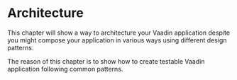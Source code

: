 # Architecture

This chapter will show a way to architecture your Vaadin application despite you might compose your application in various ways using different design patterns.

The reason of this chapter is to show how to create testable Vaadin application following common patterns.
